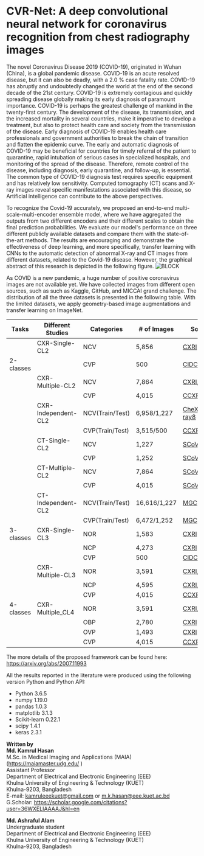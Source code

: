 # CVR-Net: A deep convolutional neural network for coronavirus recognition from chest radiography images

The novel Coronavirus Disease 2019 (COVID-19), originated in Wuhan (China), is a global pandemic disease. COVID-19 is an acute resolved disease, but it can also be deadly, with a 2.0 % case fatality rate. COVID-19 has abruptly and undoubtedly changed the world at the end of the second decade of the 21st century. COVID-19 is extremely contagious and quickly spreading disease globally making its early diagnosis of paramount importance. COVID-19 is perhaps the greatest challenge of mankind in the twenty-first century. The development of the disease, its transmission, and the increased mortality in several countries, make it imperative to develop a treatment, but also to protect health care and society from the transmission of the disease. Early diagnosis of COVID-19 enables health care professionals and government authorities to break the chain of transition and flatten the epidemic curve. The early and automatic diagnosis of COVID-19 may be beneficial for countries for timely referral of the patient to quarantine, rapid intubation of serious cases in specialized hospitals, and monitoring of the spread of the disease. Therefore, remote control of the disease, including diagnosis, early quarantine, and follow-up, is essential. The common type of COVID-19 diagnosis test requires specific equipment and has relatively low sensitivity. Computed tomography (CT) scans and X-ray images reveal specific manifestations associated with this disease, so Artificial intelligence can contribute to the above perspectives. 

To recognize the Covid-19 accurately, we proposed an end-to-end multi-scale-multi-encoder ensemble model, where we have aggregated the outputs from two different encoders and their different scales to obtain the final prediction probabilities. We evaluate our model's performance on three different publicly available datasets and compare them with the state-of-the-art methods. The results are encouraging and demonstrate the effectiveness of deep learning, and more specifically, transfer learning with CNNs to the automatic detection of abnormal X-ray and CT images from different datasets, related to the Covid-19 disease. However, the graphical abstract of this research is depicted in the following figure. 
![BLOCK](https://user-images.githubusercontent.com/32570071/87485156-edaabc80-c659-11ea-82f2-4540258af049.png) 

As COVID is a new pandemic, a huge number of positive coronavirus images are not available yet. We have collected images from different open sources, such as such as Kaggle, GitHub, and MICCAI grand challenge. The distribution of all the three datasets is presented in the following table. With the limited datasets, we apply geometry-based image augmentations and transfer learning on ImageNet. 

| Tasks      | Different Studies    | Categories      | # of Images  | Source References                                                                                                                                                                                         | Modality |
|------------|----------------------|-----------------|--------------|-----------------------------------------------------------------------------------------------------------------------------------------------------------------------------------------------------------|----------|
|            | CXR-Single-CL2       | NCV             | 5,856        | [CXRI](https://www.kaggle.com/paultimothymooney/chest-xray-pneumonia)                                                                                                                                     | X-ray    |
| 2-classes  |                      | CVP             | 500          | [CIDC](https://github.com/ieee8023/covid-chestxray-dataset)                                                                                                                                               | X-ray    |
|            | CXR-Multiple-CL2     | NCV             | 7,864        | [CXRI](https://www.kaggle.com/paultimothymooney/chest-xray-pneumonia),[ChestX-ray8](https://nihcc.app.box.com/v/ChestXray-NIHCC)                                                                          | X-ray    |
|            |                      | CVP             | 4,015        | [CCXRI](https://www.sirm.org/category/senza-categoria/),[CIDC](https://github.com/ieee8023/covid-chestxray-dataset),[PadChest](https://bimcv.cipf.es/bimcv-projects/padchest/)                            | X-ray    |
|            | CXR- Independent-CL2 | NCV(Train/Test) | 6,958/1,227  | [CheXpert](https://github.com/stanfordmlgroup/chexpert-labeler)+[CXRI](https://www.kaggle.com/paultimothymooney/chest-xray-pneumonia)/[ChestX-ray8](https://nihcc.app.box.com/v/ChestXray-NIHCC)          | X-ray    |
|            |                      | CVP(Train/Test) | 3,515/500    | [CCXRI](https://www.sirm.org/category/senza-categoria/covid-19/)+[PadChest](https://bimcv.cipf.es/bimcv-projects/padchest/)/[CIDC](https://github.com/ieee8023/covid-chestxray-dataset)                   | X-ray    |
|            | CT-Single-CL2        | NCV             | 1,227        | [SCoV](https://www.kaggle.com/plameneduardo/sarscov2-ctscan-datasetand)                                                                                                                                   | CT       |
|            |                      | CVP             | 1,252        | [SCoV](https://www.kaggle.com/plameneduardo/sarscov2-ctscan-datasetand)                                                                                                                                   | CT       |
|            | CT-Multiple-CL2      | NCV             | 7,864        | [SCoV](https://www.kaggle.com/plameneduardo/sarscov2-ctscan-datasetand),[CCII](https://nihcc.app.box.com/v/ChestXray-NIHCC),[MGC](https://github.com/UCSD-AI4H/COVID-CT)                                  | CT       |
|            |                      | CVP             | 4,015        | [SCoV](https://www.kaggle.com/plameneduardo/sarscov2-ctscan-dataset),[CCII](https://nihcc.app.box.com/v/ChestXray-NIHCC),[MGC](https://github.com/UCSD-AI4H/COVID-CT)                                     | CT       |
|            | CT-Independent-CL2   | NCV(Train/Test) | 16,616/1,227 | [MGC](https://github.com/UCSD-AI4H/COVID-CT)+[CCII](https://nihcc.app.box.com/v/ChestXray-NIHCC)+[iCTCF](http://ictcf.biocuckoo.cn/)/[SCoV](https://www.kaggle.com/plameneduardo/sarscov2-ctscan-dataset) | CT       |
|            |                      | CVP(Train/Test) | 6,472/1,252  | [MGC](https://github.com/UCSD-AI4H/COVID-CT)+[CCII](https://nihcc.app.box.com/v/ChestXray-NIHCC)+[iCTCF](http://ictcf.biocuckoo.cn/)/[SCoV](https://www.kaggle.com/plameneduardo/sarscov2-ctscan-dataset) | CT       |
| 3- classes | CXR-Single-CL3       | NOR             | 1,583        | [CXRI](https://www.kaggle.com/paultimothymooney/chest-xray-pneumonia)                                                                                                                                     | X-ray    |
|            |                      | NCP             | 4,273        | [CXRI](https://www.kaggle.com/paultimothymooney/chest-xray-pneumonia)                                                                                                                                     | X-ray    |
|            |                      | CVP             | 500          | [CIDC](https://github.com/ieee8023/covid-chestxray-dataset)                                                                                                                                               | X-ray    |
|            | CXR-Multiple-CL3     | NOR             | 3,591        | [CXRI](https://www.kaggle.com/paultimothymooney/chest-xray-pneumonia),[ChestX-ray8](https://nihcc.app.box.com/v/ChestXray-NIHCC)                                                                          | X-ray    |
|            |                      | NCP             | 4,595        | [CXRI](https://www.kaggle.com/paultimothymooney/chest-xray-pneumonia),[ChestX-ray8](https://nihcc.app.box.com/v/ChestXray-NIHCC)                                                                          | X-ray    |
|            |                      | CVP             | 4,015        | [CCXRI](https://www.sirm.org/category/senza-categoria/covid-19/),[CIDC](https://github.com/ieee8023/covid-chestxray-dataset),[PadChest](https://bimcv.cipf.es/bimcv-projects/padchest/)                   | X-ray    |
| 4-classes  | CXR-Multiple_CL4     | NOR             | 3,591        | [CXRI](https://www.kaggle.com/paultimothymooney/chest-xray-pneumonia),[ChestX-ray8](https://nihcc.app.box.com/v/ChestXray-NIHCC)                                                                          | X-ray    |
|            |                      | OBP             | 2,780        | [CXRI](https://www.kaggle.com/paultimothymooney/chest-xray-pneumonia)                                                                                                                                     | X-ray    |
|            |                      | OVP             | 1,493        | [CXRI](https://www.kaggle.com/paultimothymooney/chest-xray-pneumonia)                                                                                                                                     | X-ray    |
|            |                      | CVP             | 4,015        | [CCXRI](https://www.sirm.org/category/senza-categoria/covid-19/),[CIDC](https://github.com/ieee8023/covid-chestxray-dataset),[PadChest](https://bimcv.cipf.es/bimcv-projects/padchest/)                   | X-ray    |


The more details of the proposed framework can be found here: <br>
https://arxiv.org/abs/2007.11993


All the results reported in the literature were produced using the following version Python and Python API:

<ul>
    <li>Python 3.6.5</li>
    <li>numpy 1.19.0</li>
    <li>pandas 1.0.3</li>
    <li>matplotlib 3.1.3</li>
    <li>Scikit-learn 0.22.1</li>
    <li>scipy 1.4.1</li>
    <li>keras 2.3.1</li>
   
</ul>


**Written by**<br>
**Md. Kamrul Hasan**  <br>
M.Sc. in Medical Imaging and Applications (MAIA)(https://maiamaster.udg.edu/ ) <br>
Assistant Professor <br>
Department of Electrical and Electronic Engineering (EEE) <br>
Khulna University of Engineering & Technology (KUET) <br>
Khulna-9203, Bangladesh <br>
E-mail: kamruleeekuet@gmail.com or m.k.hasan@eee.kuet.ac.bd<br>
G.Scholar: https://scholar.google.com/citations?user=36WXELIAAAAJ&hl=en



**Md. Ashraful Alam**  <br>
Undergraduate student <br>
Department of Electrical and Electronic Engineering (EEE) <br>
Khulna University of Engineering & Technology (KUET) <br>
Khulna-9203, Bangladesh <br>
